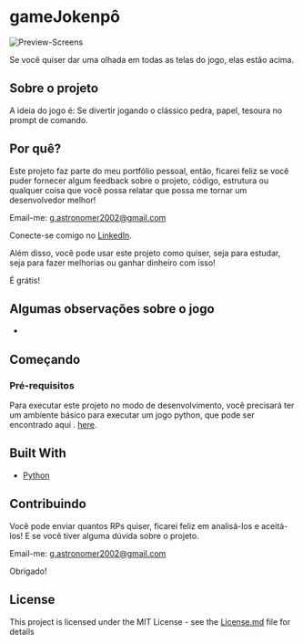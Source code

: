# gameJokenpô
![Preview-Screens](https://github.com/jrgessiel/gameJokenpo/blob/main/demo/gameJokenp%C3%B4.png)

Se você quiser dar uma olhada em todas as telas do jogo, elas estão acima.

## Sobre o projeto

A ideia do jogo é:
Se divertir jogando o clássico pedra, papel, tesoura no prompt de comando.


## Por quê?

Este projeto faz parte do meu portfólio pessoal, então, ficarei feliz se você puder fornecer algum feedback sobre o projeto, código, estrutura ou qualquer coisa que você possa relatar que possa me tornar um desenvolvedor melhor!

Email-me: g.astronomer2002@gmail.com

Conecte-se comigo no [LinkedIn](https://www.linkedin.com/in/).

Além disso, você pode usar este projeto como quiser, seja para estudar, seja para fazer melhorias ou ganhar dinheiro com isso!

É grátis!

## Algumas observações sobre o jogo

-

## Começando

### Pré-requisitos

Para executar este projeto no modo de desenvolvimento, você precisará ter um ambiente básico para executar um jogo python, que pode ser encontrado aqui . [here](https://python.org/).

## Built With

- [Python](https://python.org/) 

## Contribuindo

Você pode enviar quantos RPs quiser, ficarei feliz em analisá-los e aceitá-los! E se você tiver alguma dúvida sobre o projeto.

Email-me: g.astronomer2002@gmail.com

Obrigado!

## License

This project is licensed under the MIT License - see the [License.md](https://github.com/jrgessiel/gameMedals/blob/main/License) file for details

